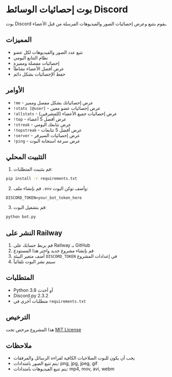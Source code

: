 # بوت إحصائيات الوسائط Discord

بوت Discord يقوم بتتبع وعرض إحصائيات الصور والفيديوهات المرسلة من قبل الأعضاء.

## المميزات
- تتبع عدد الصور والفيديوهات لكل عضو
- نظام التتابع اليومي
- إحصائيات مفصلة ومميزة
- عرض أفضل الأعضاء نشاطاً
- حفظ الإحصائيات بشكل دائم

## الأوامر
- `!me` - عرض إحصائياتك بشكل مفصل ومميز
- `!stats [@user]` - عرض إحصائيات عضو معين
- `!allstats` - عرض إحصائيات جميع الأعضاء (للمشرفين)
- `!top` - عرض أفضل 5 أعضاء
- `!streak` - عرض تتابعك اليومي
- `!topstreak` - عرض أفضل 5 تتابعات
- `!server` - عرض إحصائيات السيرفر
- `!ping` - عرض سرعة استجابة البوت

## التثبيت المحلي
1. قم بتثبيت المتطلبات:
```bash
pip install -r requirements.txt
```

2. قم بإنشاء ملف `.env` وأضف توكن البوت:
```env
DISCORD_TOKEN=your_bot_token_here
```

3. قم بتشغيل البوت:
```bash
python bot.py
```

## النشر على Railway
1. قم بربط حسابك على Railway بـ GitHub
2. قم بإنشاء مشروع جديد واختر هذا المستودع
3. أضف متغير البيئة `DISCORD_TOKEN` في إعدادات المشروع
4. سيتم نشر البوت تلقائياً

## المتطلبات
- Python 3.8 أو أحدث
- Discord.py 2.3.2
- متطلبات أخرى في `requirements.txt`

## الترخيص
هذا المشروع مرخص تحت [MIT License](LICENSE)

## ملاحظات
- يجب أن يكون للبوت الصلاحيات الكافية لقراءة الرسائل والمرفقات
- يتم تتبع الصور بامتدادات: png, jpg, jpeg, gif
- يتم تتبع الفيديوهات بامتدادات: mp4, mov, avi, webm 